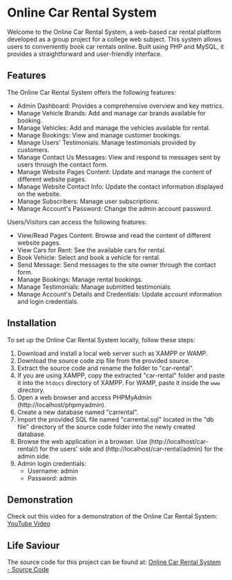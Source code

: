 # Online Car Rental System

Welcome to the Online Car Rental System, a web-based car rental platform developed as a group project for a college web subject. This system allows users to conveniently book car rentals online. Built using PHP and MySQL, it provides a straightforward and user-friendly interface.

## Features

The Online Car Rental System offers the following features:

- Admin Dashboard: Provides a comprehensive overview and key metrics.
- Manage Vehicle Brands: Add and manage car brands available for booking.
- Manage Vehicles: Add and manage the vehicles available for rental.
- Manage Bookings: View and manage customer bookings.
- Manage Users' Testimonials: Manage testimonials provided by customers.
- Manage Contact Us Messages: View and respond to messages sent by users through the contact form.
- Manage Website Pages Content: Update and manage the content of different website pages.
- Manage Website Contact Info: Update the contact information displayed on the website.
- Manage Subscribers: Manage user subscriptions.
- Manage Account's Password: Change the admin account password.

Users/Visitors can access the following features:

- View/Read Pages Content: Browse and read the content of different website pages.
- View Cars for Rent: See the available cars for rental.
- Book Vehicle: Select and book a vehicle for rental.
- Send Message: Send messages to the site owner through the contact form.
- Manage Bookings: Manage rental bookings.
- Manage Testimonials: Manage submitted testimonials.
- Manage Account's Details and Credentials: Update account information and login credentials.

## Installation

To set up the Online Car Rental System locally, follow these steps:

1. Download and install a local web server such as XAMPP or WAMP.
2. Download the source code zip file from the provided source.
3. Extract the source code and rename the folder to "car-rental".
4. If you are using XAMPP, copy the extracted "car-rental" folder and paste it into the `htdocs` directory of XAMPP. For WAMP, paste it inside the `www` directory.
5. Open a web browser and access PHPMyAdmin (http://localhost/phpmyadmin).
6. Create a new database named "carrental".
7. Import the provided SQL file named "carrental.sql" located in the "db file" directory of the source code folder into the newly created database.
8. Browse the web application in a browser. Use (http://localhost/car-rental/) for the users' side and (http://localhost/car-rental/admin) for the admin side.
9. Admin login credentials:
   - Username: admin
   - Password: admin

## Demonstration

Check out this video for a demonstration of the Online Car Rental System: [YouTube Video](https://youtu.be/-xo4EPT_MoA)

## Life Saviour

The source code for this project can be found at: [Online Car Rental System - Source Code](https://www.sourcecodester.com/cc/14145/online-car-rental-system-using-phpmysql.html)

